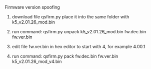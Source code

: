 Firmware version spoofing

1. download file qsfirm.py
place it into the same folder with k5_v2.01.26_mod.bin

2. run command: qsfirm.py unpack k5_v2.01.26_mod.bin fw.dec.bin fw.ver.bin

3. edit file fw.ver.bin in hex editor to start with 4, for example 4.00.1

4. run command: qsfirm.py pack fw.dec.bin fw.ver.bin k5_v2.01.26_mod_v4.bin
